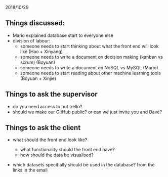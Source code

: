 2018/10/29

## Things discussed:
- Mario explained database start to everyone else
- division of labour:
    - someone needs to start thinking about what the front end will look like (Hao + Xinyang)
    - someone needs to write a document on decision making (kanban vs scrum) (Boyuan)
    - someone needs to write a document on NoSQL vs MySQL (Mario)
    - someone needs to start reading about other machine learning tools (Boyuan + Xinjie)

## Things to ask the supervisor
- do you need access to out trello?
- should we make our GitHub public? or can we just invite you and Dave?

## Things to ask the client
- what should the front end look like?
    - what functionality should the front end have?
    - how should the data be visualised?

- which datasets specifially should be used in the database? from the links in the email


